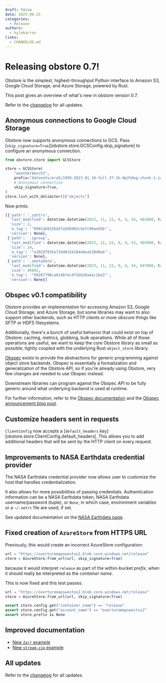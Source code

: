 ```yaml
---
draft: false
date: 2025-06-25
categories:
  - Release
authors:
  - kylebarron
links:
  - CHANGELOG.md
---
```


# Releasing obstore 0.7!

Obstore is the simplest, highest-throughput Python interface to Amazon S3, Google Cloud Storage, and Azure Storage, powered by Rust.

This post gives an overview of what's new in obstore version 0.7.

<!-- more -->

Refer to the [changelog](../../CHANGELOG.md) for all updates.

## Anonymous connections to Google Cloud Storage

Obstore now supports anonymous connections to GCS. Pass [`skip_signature=True`][obstore.store.GCSConfig.skip_signature] to configure an anonymous connection.

```py
from obstore.store import GCSStore

store = GCSStore(
    "weatherbench2",
    prefix="datasets/era5/1959-2023_01_10-full_37-1h-0p25deg-chunk-1.zarr",
    # Anonymous connection
    skip_signature=True,
)
store.list_with_delimiter()["objects"]
```

Now prints:

```py
[{'path': '.zattrs',
  'last_modified': datetime.datetime(2023, 11, 22, 9, 4, 54, 481000, tzinfo=datetime.timezone.utc),
  'size': 2,
  'e_tag': '"99914b932bd37a50b983c5e7c90ae93b"',
  'version': None},
 {'path': '.zgroup',
  'last_modified': datetime.datetime(2023, 11, 22, 9, 4, 53, 465000, tzinfo=datetime.timezone.utc),
  'size': 24,
  'e_tag': '"e20297935e73dd0154104d4ea53040ab"',
  'version': None},
 {'path': '.zmetadata',
  'last_modified': datetime.datetime(2023, 11, 22, 9, 4, 54, 947000, tzinfo=datetime.timezone.utc),
  'size': 46842,
  'e_tag': '"9d287796ca614bfec4f1bb20a4ac1ba3"',
  'version': None}]
```

## Obspec v0.1 compatibility

Obstore provides an implementation for accessing Amazon S3, Google Cloud Storage, and Azure Storage, but some libraries may want to also support other backends, such as HTTP clients or more obscure things like SFTP or HDFS filesystems.

Additionally, there's a bunch of useful behavior that could exist on top of Obstore: caching, metrics, globbing, bulk operations. While all of those operations are useful, we want to keep the core Obstore library as small as possible, tightly coupled with the underlying Rust `object_store` library.

[Obspec](https://developmentseed.org/obspec/) exists to provide the abstractions for generic programming against object store backends. Obspec is essentially a formalization and generalization of the Obstore API, so if you're already using Obstore, very few changes are needed to use Obspec instead.

Downstream libraries can program against the Obspec API to be fully generic around what underlying backend is used at runtime.

For further information, refer to the [Obspec documentation](https://developmentseed.org/obspec/latest/) and the [Obspec announcement blog post](https://developmentseed.org/obspec/latest/blog/2025/06/25/introducing-obspec-a-python-protocol-for-interfacing-with-object-storage/).

## Customize headers sent in requests

`ClientConfig` now accepts a [`default_headers` key][obstore.store.ClientConfig.default_headers]. This allows you to add additional headers that will be sent by the HTTP client on every request.

## Improvements to NASA Earthdata credential provider

The NASA Earthdata credential provider now allows user to customize the host that handles credentialization.

It also allows for more possibilities of passing credentials. Authentication information can be a NASA Earthdata token, NASA Earthdata username/password (tuple), or `None`, in which case, environment variables or a `~/.netrc` file are used, if set.

See updated documentation on the [NASA Earthdata page](../../../../../api/auth/earthdata/).

## Fixed creation of `AzureStore` from HTTPS URL

Previously, this would create an incorrect AzureStore configuration:

```py
url = "https://overturemapswestus2.blob.core.windows.net/release"
store = AzureStore.from_url(url, skip_signature=True)
```

because it would interpret `release` as part of the within-bucket _prefix_, when it should really be interpreted as the _container name_.

This is now fixed and this test passes:

```py
url = "https://overturemapswestus2.blob.core.windows.net/release"
store = AzureStore.from_url(url, skip_signature=True)

assert store.config.get("container_name") == "release"
assert store.config.get("account_name") == "overturemapswestus2"
assert store.prefix is None
```

## Improved documentation

- [New `Zarr` example](../../examples/zarr.md)
- [New `stream-zip` example](../../examples/stream-zip.md)

## All updates

Refer to the [changelog](../../CHANGELOG.md) for all updates.
